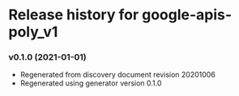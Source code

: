 # Release history for google-apis-poly_v1

### v0.1.0 (2021-01-01)

* Regenerated from discovery document revision 20201006
* Regenerated using generator version 0.1.0

